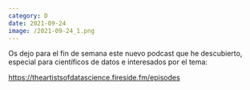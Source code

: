```yaml
--- 
category: D 
date: 2021-09-24 
image: /2021-09-24_1.png 
--- 
```


Os dejo para el fin de semana este nuevo podcast que he descubierto, especial para científicos de datos e interesados por el tema: 

https://theartistsofdatascience.fireside.fm/episodes